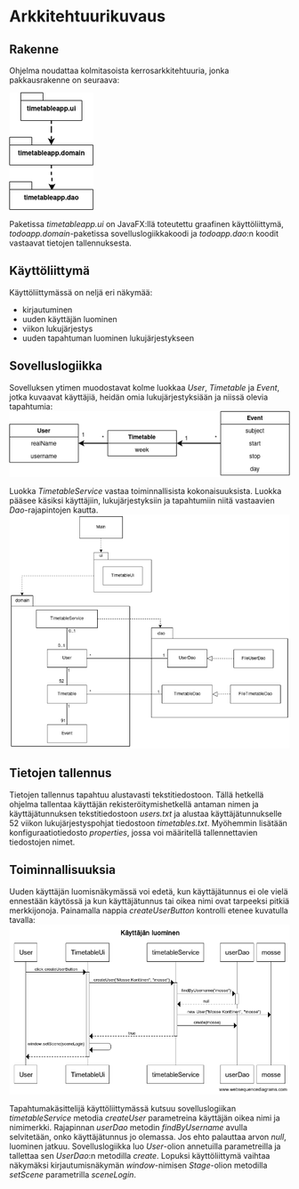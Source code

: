 # Arkkitehtuurikuvaus

## Rakenne
Ohjelma noudattaa kolmitasoista kerrosarkkitehtuuria, jonka pakkausrakenne on seuraava:  

![paketit](https://github.com/makitzei/ot-harjoitustyo2020/blob/master/dokumentaatio/kuvat/paketit.png)  

Paketissa *timetableapp.ui* on JavaFX:llä toteutettu graafinen käyttöliittymä, *todoapp.domain*-paketissa sovelluslogiikkakoodi ja *todoapp.dao*:n koodit vastaavat tietojen tallennuksesta.

## Käyttöliittymä
Käyttöliittymässä on neljä eri näkymää:
* kirjautuminen
* uuden käyttäjän luominen
* viikon lukujärjestys
* uuden tapahtuman luominen lukujärjestykseen

## Sovelluslogiikka
Sovelluksen ytimen muodostavat kolme luokkaa *User*, *Timetable* ja *Event*, jotka kuvaavat käyttäjiä, heidän omia lukujärjestyksiään ja niissä olevia tapahtumia:   
![luokat](https://github.com/makitzei/ot-harjoitustyo2020/blob/master/dokumentaatio/kuvat/luokkakaavio.png)  

Luokka *TimetableService* vastaa toiminnallisista kokonaisuuksista. Luokka pääsee käsiksi käyttäjiin, lukujärjestyksiin ja tapahtumiin niitä vastaavien *Dao*-rajapintojen kautta.
![pakkauskaavio](https://github.com/makitzei/ot-harjoitustyo2020/blob/master/dokumentaatio/kuvat/pakettikaavio_v2.png)

## Tietojen tallennus
Tietojen tallennus tapahtuu alustavasti tekstitiedostoon. Tällä hetkellä ohjelma tallentaa käyttäjän rekisteröitymishetkellä antaman nimen ja käyttäjätunnuksen tekstitiedostoon *users.txt* ja alustaa käyttäjätunnukselle 52 viikon lukujärjestyspohjat tiedostoon *timetables.txt*. Myöhemmin lisätään konfiguraatiotiedosto *properties*, jossa voi määritellä tallennettavien tiedostojen nimet.

## Toiminnallisuuksia
Uuden käyttäjän luomisnäkymässä voi edetä, kun käyttäjätunnus ei ole vielä ennestään käytössä ja kun käyttäjätunnus tai oikea nimi ovat tarpeeksi pitkiä merkkijonoja. Painamalla nappia *createUserButton* kontrolli etenee kuvatulla tavalla:  
![kayttajan_luominen](https://github.com/makitzei/ot-harjoitustyo2020/blob/master/dokumentaatio/kuvat/Kayttajan%20luominen.png)

Tapahtumakäsittelijä käyttöliittymässä kutsuu sovelluslogiikan *timetableService* metodia *createUser* parametreina käyttäjän oikea nimi ja nimimerkki. Rajapinnan *userDao* metodin *findByUsername* avulla selvitetään, onko käyttäjätunnus jo olemassa. Jos ehto palauttaa arvon *null*, luominen jatkuu. Sovelluslogiikka luo *User*-olion annetuilla parametreilla ja tallettaa sen *UserDao*:n metodilla *create*. Lopuksi käyttöliittymä vaihtaa näkymäksi kirjautumisnäkymän *window*-nimisen *Stage*-olion metodilla *setScene* parametrilla *sceneLogin*.  
